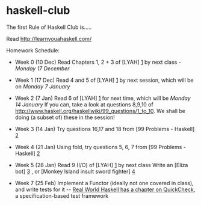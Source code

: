 haskell-club
============

The first Rule of Haskell Club is.....

Read http://learnyouahaskell.com/

Homework Schedule:

- Week 0 (10 Dec)
Read Chapters 1, 2 + 3 of [LYAH] [1] by next class - *Monday 17 December*

- Week 1 (17 Dec)
Read 4 and 5 of [LYAH] [1] by next session, which will be on *Monday 7 January*

- Week 2 (7 Jan)
Read 6 of [LYAH] [1] for next time, which will be *Monday 14 January*
If you can, take a look at questions 8,9,10 of http://www.haskell.org/haskellwiki/99_questions/1_to_10.  We shall be doing (a subset of) these in the session!

- Week 3 (14 Jan)
Try questions 16,17 and 18 from [99 Problems - Haskell] [2]

- Week 4 (21 Jan)
Using fold, try questions 5, 6, 7 from [99 Problems - Haskell] [2]

- Week 5 (28 Jan)
Read 9 (I/O) of [LYAH] [1] by next class
Write an [Eliza bot] [3] , or [Monkey Island insult sword fighter] [4]

- Week 7 (25 Feb)
Implement a Functor (ideally not one covered in class), and write tests for it
-- [Real World Haskell has a chapter on QuickCheck](http://book.realworldhaskell.org/read/testing-and-quality-assurance.html), a specification-based test framework


  [1]: http://learnyouahaskell.com/                              "Learn You a Haskell - book"
  [2]: http://www.haskell.org/haskellwiki/99_questions/          "99 Problems - Haskell.org"
  [3]: http://nlp-addiction.com/eliza/                           "Eliza Bot - example"
  [4]: http://ansible.wikia.com/wiki/Insult_swordfighting        "Monkey Island - Insult Swordfighting"
